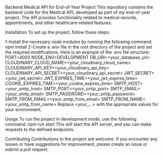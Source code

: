 Backend Medical API for End-of-Year Project
This repository contains the backend code for the Medical API, developed as part of my end-of-year project. The API provides functionality related to medical records, appointments, and other healthcare-related features.

Installation
To set up the project, follow these steps:

1-Install the necessary node modules by running the following command:
npm install
2-Create a .env file in the root directory of the project and set the required modifications. Here is an example of the .env file structure:
PORT=4000
NODE_ENV=DEVELOPMENT
DB_URI=<your_database_uri>
CLOUDINARY_CLOUD_NAME=<your_cloudinary_cloud_name>
CLOUDINARY_API_KEY=<your_cloudinary_api_key>
CLOUDINARY_API_SECRET=<your_cloudinary_api_secret>
JWT_SECRET=<your_jwt_secret>
JWT_EXPIRES_TIME=<your_jwt_expires_time>
COOKIE_EXPIRES_TIME=<your_cookie_expires_time>
SMTP_HOST=<your_smtp_host>
SMTP_PORT=<your_smtp_port>
SMTP_EMAIL=<your_smtp_email>
SMTP_PASSWORD=<your_smtp_password>
SMTP_FROM_EMAIL=<your_smtp_from_email>
SMTP_FROM_NAME=<your_smtp_from_name>
Replace <your_...> with the appropriate values for your environment.

Usage
To run the project in development mode, use the following command:
npm run start
This will start the API server, and you can make requests to the defined endpoints.

Contributing
Contributions to the project are welcome. If you encounter any issues or have suggestions for improvement, please create an issue or submit a pull request.

